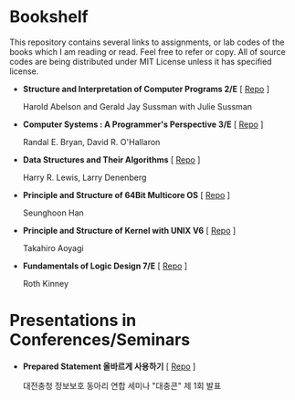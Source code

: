 # Bookshelf

This repository contains several links to assignments, or lab codes of the books which I am reading or read. Feel free to refer or copy. All of source codes are being distributed under MIT License unless it has specified license.

* **Structure and Interpretation of Computer Programs 2/E** \[ [Repo](https://github.com/0x00000FF/sicp) \]
  
  Harold Abelson and Gerald Jay Sussman with Julie Sussman
  
* **Computer Systems : A Programmer's Perspective 3/E**     \[ [Repo](https://github.com/0x00000FF/csapp) \]

  Randal E. Bryan, David R. O'Hallaron

* **Data Structures and Their Algorithms**                  \[ [Repo](https://github.com/0x00000FF/dsnta) \]
 
  Harry R. Lewis, Larry Denenberg

* **Principle and Structure of 64Bit Multicore OS**         \[ [Repo](https://github.com/0x00000FF/study-mint64) \]

  Seunghoon Han

* **Principle and Structure of Kernel with UNIX V6**        \[ [Repo](https://github.com/0x00000FF/study-unixv6) \]

  Takahiro Aoyagi

* **Fundamentals of Logic Design 7/E**                      \[ [Repo](https://github.com/0x00000FF/fundamentals-of-logic-design-vhdl) \]

  Roth Kinney
  

# Presentations in Conferences/Seminars

* **Prepared Statement 올바르게 사용하기**                      \[ [Repo](https://github.com/0x00000FF/DaechungCon-Prepared-Statement) \]

  대전충청 정보보호 동아리 연합 세미나 "대충콘" 제 1회 발표
  
